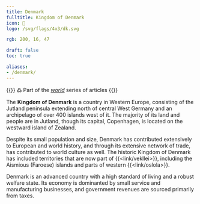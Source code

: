 ```yaml
---
title: Denmark
fulltitle: Kingdom of Denmark
icon: 🔱
logo: /svg/flags/4x3/dk.svg

rgb: 200, 16, 47

draft: false
toc: true

aliases:
- /denmark/
---
```

{{<note green >}}
߷ Part of the *[world](/world/)* series of articles
{{</note>}}

The **<span class="fi fi-dk"></span> Kingdom of Denmark** is a country in Western Europe, consisting of the Jutland peninsula extending north of central West Germany and an archipelago of over 400 islands west of it. The majority of its land and people are in Jutland, though its capital, Copenhagen, is located on the westward island of Zealand.

Despite its small population and size, Denmark has contributed extensively to European and world history, and through its extensive network of trade, has contributed to world culture as well. The historic Kingdom of Denmark has included territories that are now part of {{<link/vekllei>}}, including the Aismious (Faroese) islands and parts of western {{<link/oslola>}}.

Denmark is an advanced country with a high standard of living and a robust welfare state. Its economy is dominanted by small service and manufacturing businesses, and government revenues are sourced primarily from taxes.